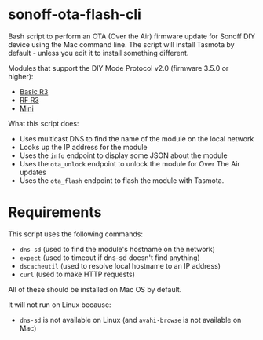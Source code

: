 sonoff-ota-flash-cli
====================

Bash script to perform an OTA (Over the Air) firmware update for Sonoff DIY device using the Mac command line.
The script will install Tasmota by default - unless you edit it to install something different.

Modules that support the DIY Mode Protocol v2.0 (firmware 3.5.0 or higher):
* [Basic R3](https://sonoff.tech/product/wifi-diy-smart-switches/basicr3)
* [RF R3](https://sonoff.tech/product/wifi-smart-wall-swithes/rfr3)
* [Mini](https://sonoff.tech/product/wifi-diy-smart-switches/sonoff-mini)

What this script does:

* Uses multicast DNS to find the name of the module on the local network
* Looks up the IP address for the module
* Uses the `info` endpoint to display some JSON about the module
* Uses the `ota_unlock` endpoint to unlock the module for Over The Air updates
* Uses the `ota_flash` endpoint to flash the module with Tasmota.


Requirements
============

This script uses the following commands:

* `dns-sd` (used to find the module's hostname on the network)
* `expect` (used to timeout if dns-sd doesn't find anything)
* `dscacheutil` (used to resolve local hostname to an IP address)
* `curl` (used to make HTTP requests)

All of these should be installed on Mac OS by default.

It will not run on Linux because:

- `dns-sd` is not available on Linux (and `avahi-browse` is not available on Mac)

